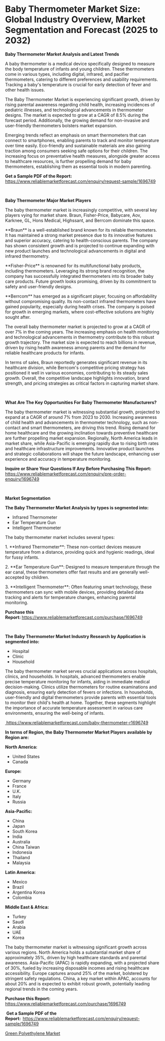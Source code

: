 <p><h1>Baby Thermometer Market Size: Global Industry Overview, Market Segmentation and Forecast (2025 to 2032)</h1></p><p><strong>Baby Thermometer Market Analysis and Latest Trends</strong></p>
<p><p>A baby thermometer is a medical device specifically designed to measure the body temperature of infants and young children. These thermometers come in various types, including digital, infrared, and pacifier thermometers, catering to different preferences and usability requirements. Tracking a baby's temperature is crucial for early detection of fever and other health issues.</p><p>The Baby Thermometer Market is experiencing significant growth, driven by rising parental awareness regarding child health, increasing incidences of pediatric illnesses, and technological advancements in thermometer designs. The market is expected to grow at a CAGR of 8.5% during the forecast period. Additionally, the growing demand for non-invasive and user-friendly thermometers bolsters market expansion. </p><p>Emerging trends reflect an emphasis on smart thermometers that can connect to smartphones, enabling parents to track and monitor temperature over time easily. Eco-friendly and sustainable materials are also gaining traction among consumers seeking safe options for their children. The increasing focus on preventative health measures, alongside greater access to healthcare resources, is further propelling demand for baby thermometers, establishing them as essential tools in modern parenting.</p></p>
<p><strong>Get a Sample PDF of the Report:&nbsp;</strong> <a href="https://www.reliablemarketforecast.com/enquiry/request-sample/1696749?utm_campaign=3089&utm_medium=2&utm_source=Github&utm_content=ia&utm_term=27032025&utm_id=baby-thermometer">https://www.reliablemarketforecast.com/enquiry/request-sample/1696749</a></p>
<p>&nbsp;</p>
<p><strong>Baby Thermometer Major Market Players</strong></p>
<p><p>The baby thermometer market is increasingly competitive, with several key players vying for market share. Braun, Fisher-Price, Babycare, Aov, Karknee, GL, Hons Medical, Highssant, and Berrcom dominate this space. </p><p>**Braun** is a well-established brand known for its reliable thermometers. It has maintained a strong market presence due to its innovative features and superior accuracy, catering to health-conscious parents. The company has shown consistent growth and is projected to continue expanding with new product launches and technological advancements in digital and infrared thermometry.</p><p>**Fisher-Price** is renowned for its multifunctional baby products, including thermometers. Leveraging its strong brand recognition, the company has successfully integrated thermometers into its broader baby care products. Future growth looks promising, driven by its commitment to safety and user-friendly designs.</p><p>**Berrcom** has emerged as a significant player, focusing on affordability without compromising quality. Its non-contact infrared thermometers have gained popularity, especially during health crises. The company is poised for growth in emerging markets, where cost-effective solutions are highly sought after.</p><p>The overall baby thermometer market is projected to grow at a CAGR of over 7% in the coming years. The increasing emphasis on health monitoring and technological advancements in thermometry contribute to this robust growth trajectory. The market size is expected to reach billions in revenue, driven by rising health awareness among parents and the demand for reliable healthcare products for infants.</p><p>In terms of sales, Braun reportedly generates significant revenue in its healthcare division, while Berrcom's competitive pricing strategy has positioned it well in various economies, contributing to its steady sales growth. Overall, the competitive landscape highlights innovation, brand strength, and pricing strategies as critical factors in capturing market share.</p></p>
<p>&nbsp;</p>
<p><strong>What Are The Key Opportunities For Baby Thermometer Manufacturers?</strong></p>
<p><p>The baby thermometer market is witnessing substantial growth, projected to expand at a CAGR of around 7% from 2023 to 2030. Increasing awareness of child health and advancements in thermometer technology, such as non-contact and smart thermometers, are driving this trend. Rising demand for home healthcare and the growing inclination towards preventive healthcare are further propelling market expansion. Regionally, North America leads in market share, while Asia-Pacific is emerging rapidly due to rising birth rates and healthcare infrastructure improvements. Innovative product launches and strategic collaborations will shape the future landscape, enhancing user experience and accuracy in temperature monitoring.</p></p>
<p><strong>Inquire or Share Your Questions If Any Before Purchasing This Report:</strong> <a href="https://www.reliablemarketforecast.com/enquiry/pre-order-enquiry/1696749?utm_campaign=3089&utm_medium=2&utm_source=Github&utm_content=ia&utm_term=27032025&utm_id=baby-thermometer">https://www.reliablemarketforecast.com/enquiry/pre-order-enquiry/1696749</a></p>
<p>&nbsp;</p>
<p><strong>Market Segmentation</strong></p>
<p><strong>The Baby Thermometer Market Analysis by types is segmented into:</strong></p>
<p><ul><li>Infrared Thermometer</li><li>Ear Temperature Gun</li><li>Intelligent Thermometer</li></ul></p>
<p><p>The baby thermometer market includes several types: </p><p>1. **Infrared Thermometer**: These non-contact devices measure temperature from a distance, providing quick and hygienic readings, ideal for fussy infants.</p><p>2. **Ear Temperature Gun**: Designed to measure temperature through the ear canal, these thermometers offer fast results and are generally well-accepted by children.</p><p>3. **Intelligent Thermometer**: Often featuring smart technology, these thermometers can sync with mobile devices, providing detailed data tracking and alerts for temperature changes, enhancing parental monitoring.</p></p>
<p><strong>Purchase this Report:&nbsp;</strong><a href="https://www.reliablemarketforecast.com/purchase/1696749?utm_campaign=3089&utm_medium=2&utm_source=Github&utm_content=ia&utm_term=27032025&utm_id=baby-thermometer">https://www.reliablemarketforecast.com/purchase/1696749</a></p>
<p>&nbsp;</p>
<p><strong>The Baby Thermometer Market Industry Research by Application is segmented into:</strong></p>
<p><ul><li>Hospital</li><li>Clinic</li><li>Household</li></ul></p>
<p><p>The baby thermometer market serves crucial applications across hospitals, clinics, and households. In hospitals, advanced thermometers enable precise temperature monitoring for infants, aiding in immediate medical decision-making. Clinics utilize thermometers for routine examinations and diagnosis, ensuring early detection of fevers or infections. In households, user-friendly and digital thermometers provide parents with essential tools to monitor their child's health at home. Together, these segments highlight the importance of accurate temperature assessment in various care environments, ensuring the well-being of infants.</p></p>
<p><a href="https://www.reliablemarketforecast.com/baby-thermometer-r1696749?utm_campaign=3089&utm_medium=2&utm_source=Github&utm_content=ia&utm_term=27032025&utm_id=baby-thermometer">&nbsp;https://www.reliablemarketforecast.com/baby-thermometer-r1696749</a></p>
<p><strong>In terms of Region, the Baby Thermometer Market Players available by Region are:</strong></p>
<p>
    <p> <strong> North America: </strong>
        <ul>
            <li>United States</li>
            <li>Canada</li>
        </ul>
        </p> 
    <p> <strong> Europe: </strong>
        <ul>
            <li>Germany</li>
            <li>France</li>
            <li>U.K.</li>
            <li>Italy</li>
            <li>Russia</li>
        </ul>
        </p> 
    <p> <strong> Asia-Pacific: </strong>
        <ul>
            <li>China</li>
            <li>Japan</li>
            <li>South Korea</li>
            <li>India</li>
            <li>Australia</li>
            <li>China Taiwan</li>
            <li>Indonesia</li>
            <li>Thailand</li>
            <li>Malaysia</li>
        </ul>
        </p> 
    <p> <strong> Latin America: </strong>
        <ul>
            <li>Mexico</li>
            <li>Brazil</li>
            <li>Argentina Korea</li>
            <li>Colombia</li>
        </ul>
        </p> 
    <p> <strong> Middle East & Africa: </strong>
        <ul>
            <li>Turkey</li>
            <li>Saudi</li>
            <li>Arabia</li>
            <li>UAE</li>
            <li>Korea</li>
        </ul>
    </p>
    </p>
<p><p>The baby thermometer market is witnessing significant growth across various regions. North America holds a substantial market share of approximately 35%, driven by high healthcare standards and parental awareness. Asia-Pacific (APAC) is rapidly expanding, with a projected share of 30%, fueled by increasing disposable incomes and rising healthcare accessibility. Europe captures around 25% of the market, bolstered by stringent safety regulations. China, a key market within APAC, accounts for about 20% and is expected to exhibit robust growth, potentially leading regional trends in the coming years.</p></p>
<p><strong>Purchase this Report: </strong><a href="https://www.reliablemarketforecast.com/purchase/1696749?utm_campaign=3089&utm_medium=2&utm_source=Github&utm_content=ia&utm_term=27032025&utm_id=baby-thermometer">https://www.reliablemarketforecast.com/purchase/1696749</a></p>
<p>&nbsp;<strong>Get a Sample PDF of the Report:&nbsp;&nbsp;</strong><a href="https://www.reliablemarketforecast.com/enquiry/request-sample/1696749?utm_campaign=3089&utm_medium=2&utm_source=Github&utm_content=ia&utm_term=27032025&utm_id=baby-thermometer">https://www.reliablemarketforecast.com/enquiry/request-sample/1696749</a></p>
<p><strong></strong></p>
<p><p><a href="https://github.com/awalinfucci/Market-Research-Report-List-1/blob/main/green-polyethylene-market.md?utm_campaign=3089&utm_medium=2&utm_source=Github&utm_content=ia&utm_term=27032025&utm_id=baby-thermometer">Green Polyethylene Market</a></p></p>